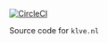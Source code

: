 [![CircleCI](https://circleci.com/gh/kelleyvanevert/klve.nl.svg?style=shield&circle-token=9a4574cdbca85b7503ac7d4c8ef4fd5db578eef1)](https://circleci.com/gh/kelleyvanevert/klve.nl)

Source code for `klve.nl`
